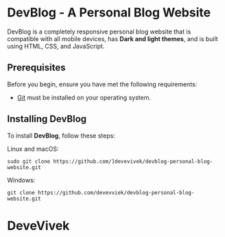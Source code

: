 # DevBlog - A Personal Blog Website

DevBlog is a completely responsive personal blog website that is compatible with all mobile devices, has **Dark and light themes**, and is built using HTML, CSS, and JavaScript.

## Prerequisites

Before you begin, ensure you have met the following requirements:
<!--- These are just example requirements. Add, duplicate or remove as required --->

* [Git](https://git-scm.com/downloads "Download Git") must be installed on your operating system.

## Installing DevBlog

To install **DevBlog**, follow these steps:

Linux and macOS:

```
sudo git clone https://github.com/]devevivek/devblog-personal-blog-website.git
```

Windows:

```
git clone https://github.com/devevviek/devblog-personal-blog-website.git
```

# DeveVivek
